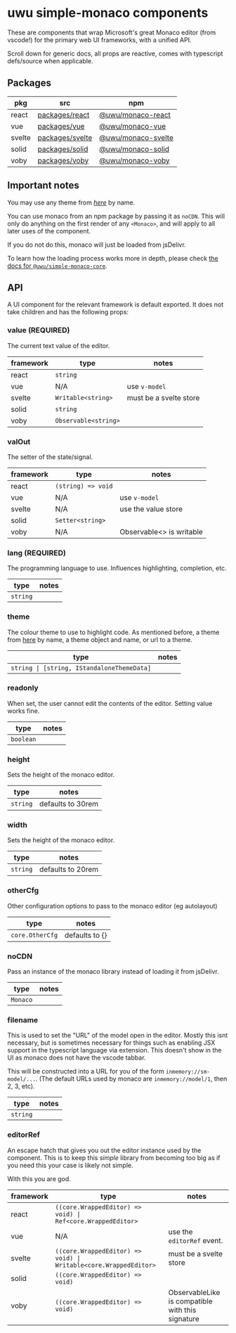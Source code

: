 # uwu simple-monaco components

These are components that wrap Microsoft's great Monaco editor (from vscode!)
for the primary web UI frameworks, with a unified API.

Scroll down for generic docs, all props are reactive, comes with typescript defs/source when applicable.

## Packages

| pkg    | src                                                                                 | npm                                                     |
| ------ | ----------------------------------------------------------------------------------- | ------------------------------------------------------- |
| react  | [packages/react](https://github.com/uwu/simple-monaco/tree/master/packages/react)   | [@uwu/monaco-react](https://npm.im/@uwu/monaco-react)   |
| vue    | [packages/vue](https://github.com/uwu/simple-monaco/tree/master/packages/vue)       | [@uwu/monaco-vue](https://npm.im/@uwu/monaco-vue)       |
| svelte | [packages/svelte](https://github.com/uwu/simple-monaco/tree/master/packages/svelte) | [@uwu/monaco-svelte](https://npm.im/@uwu/monaco-svelte) |
| solid  | [packages/solid](https://github.com/uwu/simple-monaco/tree/master/packages/solid)   | [@uwu/monaco-solid](https://npm.im/@uwu/monaco-solid)   |
| voby   | [packages/voby](https://github.com/uwu/simple-monaco/tree/master/packages/voby)     | [@uwu/monaco-voby](https://npm.im/@uwu/monaco-voby)     |

## Important notes

You may use any theme from [_here_](https://github.com/brijeshb42/monaco-themes/tree/master/themes) by name.

You can use monaco from an npm package by passing it as `noCDN`.
This will only do anything on the first render of any `<Monaco>`, and will apply to all later uses of the component.

If you do not do this, monaco will just be loaded from jsDelivr.

To learn how the loading process works more in depth, please check [the docs for
`@uwu/simple-monaco-core`](https://github.com/uwu/simple-monaco/tree/master/packages/simple-monaco-core).

## API

A UI component for the relevant framework is default exported. It does not take children and has the following props:

### value (REQUIRED)

The current text value of the editor.

| framework | type                 | notes                  |
| --------- | -------------------- | ---------------------- |
| react     | `string`             |                        |
| vue       | N/A                  | use `v-model`          |
| svelte    | `Writable<string>`   | must be a svelte store |
| solid     | `string`             |                        |
| voby      | `Observable<string>` |                        |

### valOut

The setter of the state/signal.

| framework | type               | notes                    |
| --------- | ------------------ | ------------------------ |
| react     | `(string) => void` |                          |
| vue       | N/A                | use `v-model`            |
| svelte    | N/A                | use the value store      |
| solid     | `Setter<string>`   |                          |
| voby      | N/A                | Observable<> is writable |

### lang (REQUIRED)

The programming language to use. Influences highlighting, completion, etc.

| type     | notes |
| -------- | ----- |
| `string` |       |

### theme

The colour theme to use to highlight code.
As mentioned before, a theme from [here](https://github.com/brijeshb42/monaco-themes/tree/master/themes) by name, a theme object and name,
or url to a theme.

| type                                       | notes |
| ------------------------------------------ | ----- |
| `string \| [string, IStandaloneThemeData]` |       |

### readonly

When set, the user cannot edit the contents of the editor. Setting value works fine.

| type      | notes |
| --------- | ----- |
| `boolean` |       |

### height

Sets the height of the monaco editor.

| type     | notes             |
| -------- | ----------------- |
| `string` | defaults to 30rem |

### width

Sets the height of the monaco editor.

| type     | notes             |
| -------- | ----------------- |
| `string` | defaults to 20rem |

### otherCfg

Other configuration options to pass to the monaco editor (eg autolayout)

| type            | notes          |
| --------------- | -------------- |
| `core.OtherCfg` | defaults to {} |

### noCDN

Pass an instance of the monaco library instead of loading it from jsDelivr.

| type     | notes |
| -------- | ----- |
| `Monaco` |       |

### filename

This is used to set the "URL" of the model open in the editor.
Mostly this isnt necessary, but is sometimes necessary for things such as enabling
JSX support in the typescript language via extension.
This doesn't show in the UI as monaco does not have the vscode tabbar.

This will be constructed into a URL for you of the form `inmemory://sm-model/...`.
(The default URLs used by monaco are `inmemory://model/1`, then 2, 3, etc).

| type     | notes |
| -------- | ----- |
| `string` |       |

### editorRef

An escape hatch that gives you out the editor instance used by the component.
This is to keep this _simple_ library from becoming too big as if you need this your case is likely
not simple.

With this you are god.

| framework | type                                                             | notes                                                           |
| --------- | ---------------------------------------------------------------- | --------------------------------------------------------------- |
| react     | `((core.WrappedEditor) => void) \| Ref<core.WrappedEditor>`      |                                                                 |
| vue       | N/A                                                              | use the `editorRef` event.                                      |
| svelte    | `((core.WrappedEditor) => void) \| Writable<core.WrappedEditor>` | must be a svelte store                                          |
| solid     | `((core.WrappedEditor) => void)`                                 |                                                                 |
| voby      | `((core.WrappedEditor) => void)`                                 | ObservableLike<WrappedEditor> is compatible with this signature |
